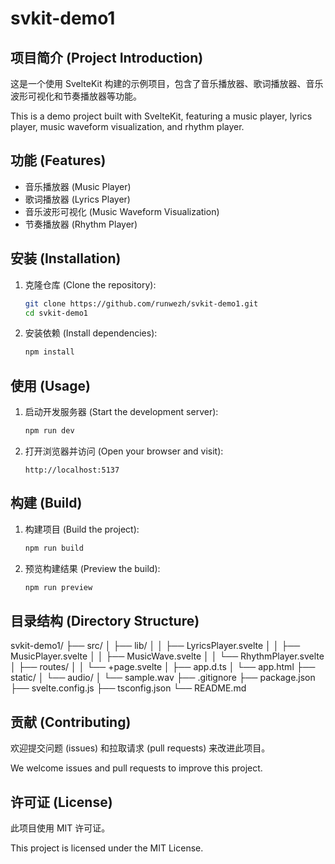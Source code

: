 # svkit-demo1

## 项目简介 (Project Introduction)

这是一个使用 SvelteKit 构建的示例项目，包含了音乐播放器、歌词播放器、音乐波形可视化和节奏播放器等功能。

This is a demo project built with SvelteKit, featuring a music player, lyrics player, music waveform visualization, and rhythm player.

## 功能 (Features)

- 音乐播放器 (Music Player)
- 歌词播放器 (Lyrics Player)
- 音乐波形可视化 (Music Waveform Visualization)
- 节奏播放器 (Rhythm Player)

## 安装 (Installation)

1. 克隆仓库 (Clone the repository):

   ```bash
   git clone https://github.com/runwezh/svkit-demo1.git
   cd svkit-demo1
   ```

2. 安装依赖 (Install dependencies):

   ```bash
   npm install
   ```

## 使用 (Usage)

1. 启动开发服务器 (Start the development server):

   ```bash
   npm run dev
   ```

2. 打开浏览器并访问 (Open your browser and visit):

   ```
   http://localhost:5137
   ```

## 构建 (Build)

1. 构建项目 (Build the project):

   ```bash
   npm run build
   ```

2. 预览构建结果 (Preview the build):

   ```bash
   npm run preview
   ```

## 目录结构 (Directory Structure)


svkit-demo1/ 
├── src/ 
│ ├── lib/ 
│ │ ├── LyricsPlayer.svelte 
│ │ ├── MusicPlayer.svelte 
│ │ ├── MusicWave.svelte 
│ │ └── RhythmPlayer.svelte 
│ ├── routes/ 
│ │ └── +page.svelte 
│ ├── app.d.ts 
│ └── app.html 
├── static/ 
│ └── audio/ 
│ └── sample.wav 
├── .gitignore 
├── package.json 
├── svelte.config.js 
├── tsconfig.json 
└── README.md

## 贡献 (Contributing)

欢迎提交问题 (issues) 和拉取请求 (pull requests) 来改进此项目。

We welcome issues and pull requests to improve this project.

## 许可证 (License)

此项目使用 MIT 许可证。

This project is licensed under the MIT License.